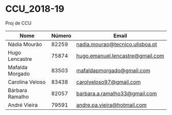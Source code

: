 # CCU_2018-19
Proj de CCU

Nome             | Número | Email
-----------------|--------|----------------------------------
Nádia Mourão     | 82259  | nadia.mourao@tecnico.ulisboa.pt
Hugo Lencastre   | 75874  | hugo.emanuel.lencastre@gmail.com
Mafalda Morgado  | 83503  | mafaldapmorgado@gmail.com
Carolina Veloso  | 83438  | carolveloso97@gmail.com
Bárbara Ramalho  | 82057  | barbara.a.ramalho33@gmail.com
André Vieira     | 79591  | andre.pa.vieira@hotmail.com
